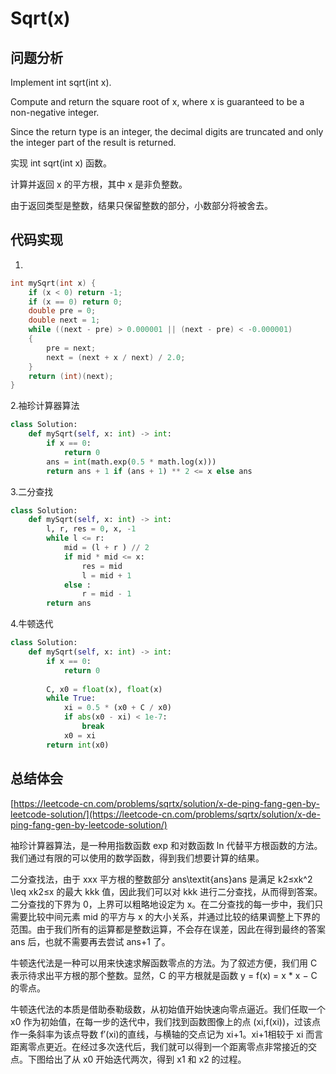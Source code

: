 # Sqrt(x)  

## 问题分析

Implement int sqrt(int x).

Compute and return the square root of x, where x is guaranteed to be a non-negative integer.

Since the return type is an integer, the decimal digits are truncated and only the integer part of the result is returned.

实现 int sqrt(int x) 函数。

计算并返回 x 的平方根，其中 x 是非负整数。

由于返回类型是整数，结果只保留整数的部分，小数部分将被舍去。

## 代码实现

1.
``` C
int mySqrt(int x) {
	if (x < 0) return -1;
	if (x == 0) return 0;
	double pre = 0;
	double next = 1;
	while ((next - pre) > 0.000001 || (next - pre) < -0.000001)
	{
		pre = next;
		next = (next + x / next) / 2.0;
	}
	return (int)(next);
}
```

2.袖珍计算器算法
```python
class Solution:
    def mySqrt(self, x: int) -> int:
        if x == 0: 
            return 0 
        ans = int(math.exp(0.5 * math.log(x))) 
        return ans + 1 if (ans + 1) ** 2 <= x else ans
```

3.二分查找
```python
class Solution:
    def mySqrt(self, x: int) -> int:
        l, r, res = 0, x, -1
        while l <= r:
            mid = (l + r ) // 2
            if mid * mid <= x:
                res = mid
                l = mid + 1
            else :
                r = mid - 1
        return ans
```

4.牛顿迭代
```python
class Solution:
    def mySqrt(self, x: int) -> int:
        if x == 0:
            return 0
        
        C, x0 = float(x), float(x)
        while True:
            xi = 0.5 * (x0 + C / x0)
            if abs(x0 - xi) < 1e-7:
                break
            x0 = xi
        return int(x0)
```

## 总结体会

[https://leetcode-cn.com/problems/sqrtx/solution/x-de-ping-fang-gen-by-leetcode-solution/](https://leetcode-cn.com/problems/sqrtx/solution/x-de-ping-fang-gen-by-leetcode-solution/)

袖珍计算器算法，是一种用指数函数 exp⁡ 和对数函数 ln⁡ 代替平方根函数的方法。我们通过有限的可以使用的数学函数，得到我们想要计算的结果。

二分查找法，由于 xxx 平方根的整数部分 ans\textit{ans}ans 是满足 k2≤xk^2 \leq xk2≤x 的最大 kkk 值，因此我们可以对 kkk 进行二分查找，从而得到答案。二分查找的下界为 0，上界可以粗略地设定为 x。在二分查找的每一步中，我们只需要比较中间元素 mid 的平方与 x 的大小关系，并通过比较的结果调整上下界的范围。由于我们所有的运算都是整数运算，不会存在误差，因此在得到最终的答案 ans 后，也就不需要再去尝试 ans+1 了。

牛顿迭代法是一种可以用来快速求解函数零点的方法。为了叙述方便，我们用 C 表示待求出平方根的那个整数。显然，C 的平方根就是函数
y = f(x) = x * x − C 的零点。

牛顿迭代法的本质是借助泰勒级数，从初始值开始快速向零点逼近。我们任取一个 x0 作为初始值，在每一步的迭代中，我们找到函数图像上的点 (xi,f(xi))，过该点作一条斜率为该点导数 f′(xi)的直线，与横轴的交点记为 xi+1。xi+1相较于 xi 而言距离零点更近。在经过多次迭代后，我们就可以得到一个距离零点非常接近的交点。下图给出了从 x0 开始迭代两次，得到 x1 和 x2 的过程。